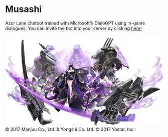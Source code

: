 # Musashi

Azur Lane chatbot trained with Microsoft's DialoGPT using in-game dialogues.
You can invite the bot into your server by clicking [here!](https://discord.com/api/oauth2/authorize?client_id=1069511313832820746&permissions=137439340544&scope=bot%20applications.commands)


<img src="assets/rigging.png"><br>
© 2017 Manjuu Co., Ltd. & Yongshi Co. Ltd. © 2017 Yostar, Inc.